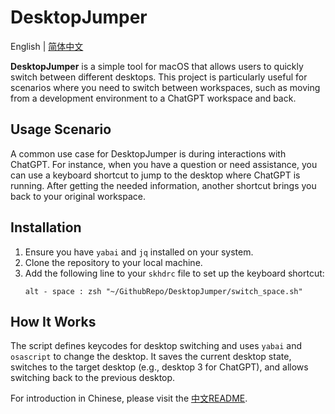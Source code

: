# DesktopJumper

English | [简体中文](README_zh-CN.md)

**DesktopJumper** is a simple tool for macOS that allows users to quickly switch between different desktops. This project is particularly useful for scenarios where you need to switch between workspaces, such as moving from a development environment to a ChatGPT workspace and back.

## Usage Scenario

A common use case for DesktopJumper is during interactions with ChatGPT. For instance, when you have a question or need assistance, you can use a keyboard shortcut to jump to the desktop where ChatGPT is running. After getting the needed information, another shortcut brings you back to your original workspace.

## Installation

1. Ensure you have `yabai` and `jq` installed on your system.
2. Clone the repository to your local machine.
3. Add the following line to your `skhdrc` file to set up the keyboard shortcut:
   ```
   alt - space : zsh "~/GithubRepo/DesktopJumper/switch_space.sh"
   ```

## How It Works

The script defines keycodes for desktop switching and uses `yabai` and `osascript` to change the desktop. It saves the current desktop state, switches to the target desktop (e.g., desktop 3 for ChatGPT), and allows switching back to the previous desktop.

For introduction in Chinese, please visit the [中文README](./README_zh-CN.md).
